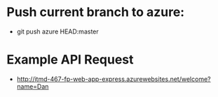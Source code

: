 # Push current branch to azure:
- git push azure HEAD:master

# Example API Request 
- http://itmd-467-fp-web-app-express.azurewebsites.net/welcome?name=Dan
